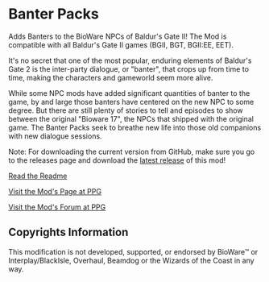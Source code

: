 # Banter Packs
Adds Banters to the BioWare NPCs of Baldur's Gate II! 
The Mod is compatible with all Baldur's Gate II games (BGII, BGT, BGII:EE, EET).

It's no secret that one of the most popular, enduring elements of Baldur's Gate 2 is the inter-party dialogue, or "banter", that crops up from
time to time, making the characters and gameworld seem more alive.

While some NPC mods have added significant quantities of banter to the game, by and large those banters have centered on the new NPC to some degree. But there are still plenty of stories to tell and episodes to show between the original "Bioware 17", the NPCs that shipped with the original game. The Banter Packs seek to breathe new life into those old companions with new dialogue sessions.


Note: For downloading the current version from GitHub, make sure you go to the releases page and download the [latest release](https://github.com/Pocket-Plane-Group/Banter_Pack/releases) of this mod!

[Read the Readme](http://mods.pocketplane.net/readmes/BANTER-README.txt)

[Visit the Mod's Page at PPG](http://www.pocketplane.net/banter)

[Visit the Mod's Forum at PPG](http://forums.pocketplane.net/index.php/board,6.0.html)

## Copyrights Information

This modification is not developed, supported, or endorsed by BioWare™ or Interplay/BlackIsle, Overhaul, Beamdog or the Wizards of the Coast in any way.

